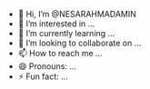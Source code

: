 - 👋 Hi, I’m @NESARAHMADAMIN
- 👀 I’m interested in ...
- 🌱 I’m currently learning ...
- 💞️ I’m looking to collaborate on ...
- 📫 How to reach me ...
- 😄 Pronouns: ...
- ⚡ Fun fact: ...

<!---
NESARAHMADAMIN/NESARAHMADAMIN is a ✨ special ✨ repository because its `README.md` (this file) appears on your GitHub profile.
You can click the Preview link to take a look at your changes.
--->
